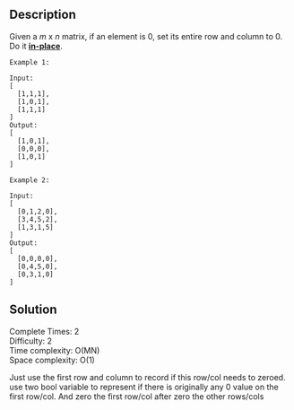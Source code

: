 ## Description 

Given a *m* x *n* matrix, if an element is 0, set its entire row and column to 0. Do it [**in-place**](https://en.wikipedia.org/wiki/In-place_algorithm).

````
Example 1:

Input: 
[
  [1,1,1],
  [1,0,1],
  [1,1,1]
]
Output: 
[
  [1,0,1],
  [0,0,0],
  [1,0,1]
]
````
````
Example 2:

Input: 
[
  [0,1,2,0],
  [3,4,5,2],
  [1,3,1,5]
]
Output: 
[
  [0,0,0,0],
  [0,4,5,0],
  [0,3,1,0]
]
````
## Solution
Complete Times:  2<br/>
Difficulty:  2<br/>
Time complexity: O(MN)<br/>
Space complexity: O(1)<br/>



Just use the first row and column to record if this row/col needs to zeroed. use two bool variable to represent  if there is originally any 0 value on the first row/col. And zero the first row/col after zero the other rows/cols

